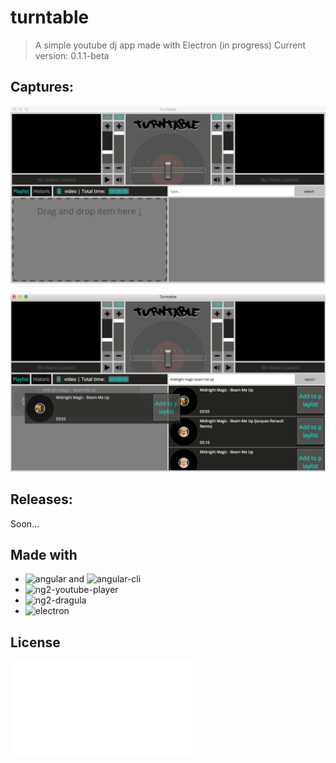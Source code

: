 # turntable

> A simple youtube dj app made with Electron (in progress)
> Current version: 0.1.1-beta
  
## Captures:
![turntable capture 1](/captures/capture1.png)
  
![turntable capture 1](/captures/capture2.png)
  
## Releases:
Soon...
<!---
- ![Mac OS X (x64)]()
- ![Linux (x64)]()
- ![Windows (ia32)]()
-->
  
## Made with
  
- ![angular](https://angular.io/) and ![angular-cli](https://github.com/angular/angular-cli)
- ![ng2-youtube-player](https://github.com/orizens/ng2-youtube-player)
- ![ng2-dragula](https://github.com/valor-software/ng2-dragula)
- ![electron](https://electron.atom.io/)
  
## License  
![MIT](LICENCE.md)
